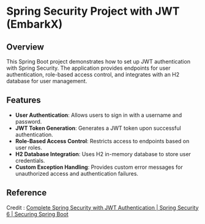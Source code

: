 # Spring Security Project with JWT (EmbarkX)

## Overview

This Spring Boot project demonstrates how to set up JWT authentication with Spring Security. The application provides
endpoints for user authentication, role-based access control, and integrates with an H2 database for user management.

## Features

- **User Authentication**: Allows users to sign in with a username and password.
- **JWT Token Generation**: Generates a JWT token upon successful authentication.
- **Role-Based Access Control**: Restricts access to endpoints based on user roles.
- **H2 Database Integration**: Uses H2 in-memory database to store user credentials.
- **Custom Exception Handling**: Provides custom error messages for unauthorized access and authentication failures.

## Reference

Credit : [Complete Spring Security with JWT Authentication | Spring Security 6 | Securing Spring Boot
](https://www.youtube.com/watch?v=GH7L4D8Q_ak&ab_channel=EmbarkX%7CLearnProgramming)